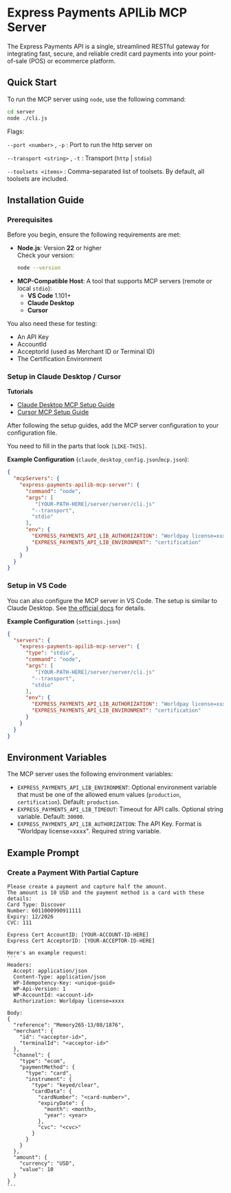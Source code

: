 # Express Payments APILib MCP Server

The Express Payments API is a single, streamlined RESTful gateway for integrating fast, secure, and reliable credit card payments into your point-of-sale (POS) or ecommerce platform.


## Quick Start

To run the MCP server using `node`, use the following command:

```bash
cd server
node ./cli.js
```            

Flags:

`--port <number>` , `-p` : Port to run the http server on

`--transport <string>` , `-t` : Transport (`http` | `stdio`)

`--toolsets <items>` : Comma-separated list of toolsets. By default, all toolsets are included.

## Installation Guide

### Prerequisites
Before you begin, ensure the following requirements are met:

- **Node.js**: Version **22** or higher  
  Check your version:
  ```bash
  node --version
  ```
- **MCP-Compatible Host**: A tool that supports MCP servers (remote or local `stdio`):
    - **VS Code** 1.101+            
    - **Claude Desktop** 
    - **Cursor**

You also need these for testing:
- An API Key
- AccountId
- AcceptorId (used as Merchant ID or Terminal ID)
- The Certification Environment


### Setup in Claude Desktop / Cursor

**Tutorials**

- [Claude Desktop MCP Setup Guide](https://modelcontextprotocol.io/quickstart/user)
- [Cursor MCP Setup Guide](https://cursor.com/docs/context/mcp)

After following the setup guides, add the MCP server configuration to your configuration file.

You need to fill in the parts that look `[LIKE-THIS]`.

**Example Configuration** (`claude_desktop_config.json`/`mcp.json`):
```json
{
  "mcpServers": {
    "express-payments-apilib-mcp-server": {
      "command": "node",
      "args": [
         "[YOUR-PATH-HERE]/server/server/cli.js"
        "--transport",
        "stdio"
      ],
      "env": {
        "EXPRESS_PAYMENTS_API_LIB_AUTHORIZATION": "Worldpay license=xxxx",
        "EXPRESS_PAYMENTS_API_LIB_ENVIRONMENT": "certification"
      }
    }
  }
}
```    

### Setup in VS Code

You can also configure the MCP server in VS Code. The setup is similar to Claude Desktop. See [the official docs](https://code.visualstudio.com/docs/copilot/chat/mcp-servers#_add-an-mcp-server-to-your-user-settings) for details.

**Example Configuration** (`settings.json`)
```json
{
  "servers": {
    "express-payments-apilib-mcp-server": {
      "type": "stdio",
      "command": "node",
      "args": [
         "[YOUR-PATH-HERE]/server/server/cli.js"
        "--transport",
        "stdio"
      ],
      "env": {
        "EXPRESS_PAYMENTS_API_LIB_AUTHORIZATION": "Worldpay license=xxxx",
        "EXPRESS_PAYMENTS_API_LIB_ENVIRONMENT": "certification"
      }
    }
  }
}
```

          
## Environment Variables

The MCP server uses the following environment variables:

- `EXPRESS_PAYMENTS_API_LIB_ENVIRONMENT`: Optional environment variable that must be one of the allowed enum values (`production`, `certification`). Default: `production`.
- `EXPRESS_PAYMENTS_API_LIB_TIMEOUT`: Timeout for API calls. Optional string variable. Default: `30000`.
- `EXPRESS_PAYMENTS_API_LIB_AUTHORIZATION`: The API Key. Format is "Worldpay license=xxxx". Required string variable.

## Example Prompt

### Create a Payment With Partial Capture
````
Please create a payment and capture half the amount.
The amount is 10 USD and the payment method is a card with these details:
Card Type: Discover
Number: 6011000990911111
Expiry: 12/2026
CVC: 111

Express Cert AccountID: [YOUR-ACCOUNT-ID-HERE]
Express Cert AcceptorID: [YOUR-ACCEPTOR-ID-HERE]

Here's an example request:
```
Headers:
  Accept: application/json
  Content-Type: application/json
  WP-Idempotency-Key: <unique-guid>
  WP-Api-Version: 1
  WP-AccountId: <account-id>
  Authorization: Worldpay license=xxxx

Body:
{
  "reference": "Memory265-13/08/1876",
  "merchant": {
    "id": "<acceptor-id>",
    "terminalId": "<acceptor-id>"
  },
  "channel": {
    "type": "ecom",
    "paymentMethod": {
      "type": "card",
      "instrument": {
        "type": "keyed/clear",
        "cardData": {
          "cardNumber": "<card-number>",
          "expiryDate": {
            "month": <month>,
            "year": <year>
          },
          "cvc": "<cvc>"
        }
      }
    }
  },
  "amount": {
    "currency": "USD",
    "value": 10
  }
}
```
````